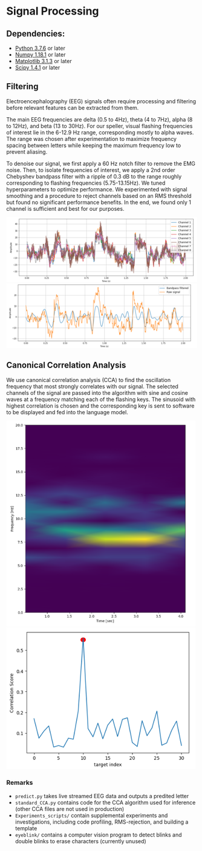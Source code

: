 # Signal Processing

## Dependencies:
* [Python 3.7.6](https://www.python.org/downloads/) or later
* [Numpy 1.18.1](https://numpy.org/) or later
* [Matplotlib 3.1.3](https://matplotlib.org/) or later
* [Scipy 1.4.1](https://www.scipy.org/) or later


## Filtering

Electroencephalography (EEG) signals often require processing and filtering before relevant features can be extracted from them.

The main EEG frequencies are delta (0.5 to 4Hz), theta (4 to 7Hz), alpha (8 to 12Hz), and beta (13 to 30Hz). For our speller, visual flashing frequencies of interest lie in the 6-12.9 Hz range, corresponding mostly to alpha waves. The range was chosen after experimentation to maximize frequency spacing between letters while keeping the maximum frequency low to prevent aliasing.

To denoise our signal, we first apply a 60 Hz notch filter to remove the EMG noise. Then, to isolate frequencies of interest, we apply a 2nd order Chebyshev bandpass filter with a ripple of 0.3 dB to the range roughly corresponding to flashing frequencies (5.75-13.15Hz). We tuned hyperparameters to optimize performance. We experimented with signal smoothing and a procedure to reject channels based on an RMS threshold but found no significant performance benefits. In the end, we found only 1 channel is sufficient and best for our purposes.

![alt text](./figures/channels.png)
![alt text](./figures/filtering.png)

## Canonical Correlation Analysis

We use canonical correlation analysis (CCA) to find the oscillation frequency that most strongly correlates with our signal. The selected channels of the signal are passed into the algorithm with sine and cosine waves at a frequency matching each of the flashing keys. The sinusoid with highest correlation is chosen and the corresponding key is sent to software to be displayed and fed into the language model.

<img src="./figures/spectrogram.png" style="width:500px;"/> <img src="./figures/cca_pred.png" style="width:500px;"/>
<!-- ![alt text](./figures/XXX.png) -->

### Remarks
* `predict.py` takes live streamed EEG data and outputs a predited letter
* `standard_CCA.py` contains code for the CCA algorithm used for inference (other CCA files are not used in production)
* `Experiments_scripts/` contain supplemental experiments and investigations, including code profiling, RMS-rejection, and building a template
* `eyeblink/` contains a computer vision program to detect blinks and double blinks to erase characters (currently unused)